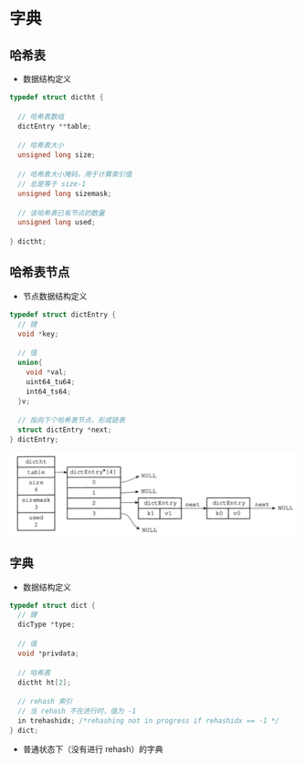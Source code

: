 # 字典

## 哈希表

- 数据结构定义

```c
typedef struct dictht {
  
  // 哈希表数组
  dictEntry **table;
  
  // 哈希表大小
  unsigned long size;
  
  // 哈希表大小掩码，用于计算索引值
  // 总是等于 size-1
  unsigned long sizemask;
  
  // 该哈希表已有节点的数量
  unsigned long used;
  
} dictht;
```

## 哈希表节点

- 节点数据结构定义

```c
typedef struct dictEntry {
  // 键
  void *key;
  
  // 值
  union{
    void *val;
    uint64_tu64;
    int64_ts64;
  }v;
  
  // 指向下个哈希表节点，形成链表
  struct dictEntry *next; 
} dictEntry;
```

![map](https://raw.githubusercontent.com/lyjgulu/redis/main/image/map.png)

## 字典

- 数据结构定义

```c
typedef struct dict {
  // 键
  dicType *type;
  
  // 值
  void *privdata;
  
  // 哈希表
  dictht ht[2]; 
  
  // rehash 索引
  // 当 rehash 不在进行时，值为 -1
  in trehashidx; /*rehashing not in progress if rehashidx == -1 */ 
} dict;
```

- 普通状态下（没有进行 rehash）的字典

